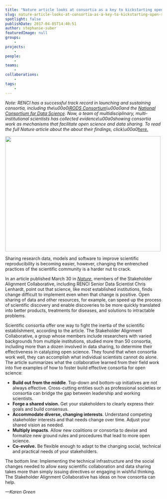 ```yaml
---
title: "Nature article looks at consortia as a key to kickstarting open science"
slug: nature-article-looks-at-consortia-as-a-key-to-kickstarting-open-science
spotlight: false
publishDate: 2017-04-05T14:40:51
author: stephanie-suber
featuredImage: null
groups:
    - 
projects:
    - 
people:
    - 
teams: 
    - 
collaborations:
    - 
tags:
    - 
---
```

<p><em>Note: RENCI has a successful track record in launching and sustaining consortia, including the\u00a0<a href="http://www.irods.org/">iRODS Consortium</a>\u00a0and the <a href="http://www.datascienceconsortium.org/">National Consortium for Data Science</a>. Now, a team of multidisciplinary, multi-institutional scientists has collected evidence\u00a0showing consortia work as mechanisms that facilitate open science and data sharing. To read the full Nature article about the about their findings, click\u00a0<a href="http://www.nature.com/news/five-ways-consortia-can-catalyse-open-science-1.21706">here</a><a href="http://renci.org/wp-content/uploads/2017/04/collaboration.png"  rel="lightbox[roadtrip]">.</a></em></p>
<p><a href="http://renci.org/wp-content/uploads/2017/04/collaboration-image.jpg"  rel="lightbox[roadtrip]"><img class="aligncenter size-full wp-image-16314" src="http://renci.org/wp-content/uploads/2017/04/collaboration-image.jpg" alt="" width="500" height="370" srcset="https://renci.org/wp-content/uploads/2017/04/collaboration-image.jpg 500w, https://renci.org/wp-content/uploads/2017/04/collaboration-image-300x222.jpg 300w" sizes="(max-width: 500px) 100vw, 500px" /></a></p>
<p>Sharing research data, models and software to improve scientific reproducibility is becoming easier, however, changing the entrenched practices of the scientific community is a harder nut to crack.</p>
<p>In an article published March 30 in <a href="http://www.nature.com/"><em>Nature</em></a>, members of the Stakeholder Alignment Collaborative, including RENCI Senior Data Scientist Chris Lenhardt, point out that science, like most established institutions, finds change difficult to implement even when that change is positive. Open sharing of data and other resources, for example, can speed up the process of scientific discovery and enable discoveries to be more quickly translated into better products, treatments for diseases, and solutions to intractable problems.</p>
<p><!--more--></p>
<p>Scientific consortia offer one way to fight the inertia of the scientific establishment, according to the article. The Stakeholder Alignment Collaborative, a group whose members include researchers with varied backgrounds from multiple institutions, studied more than 50 consortia, including more than a dozen involved in data sharing, to determine their effectiveness in catalyzing open science. They found that when consortia work well, they can accomplish what individual scientists cannot do alone. The article summarizes what the collaborative learned from their field work into five examples of how to foster build effective consortia for open science:</p>
<ul>
<li><strong>Build out from the middle</strong>. Top-down and bottom-up initiatives are not always effective. Cross-cutting entities such as professional societies or consortia can bridge the gap between leadership and working scientists.</li>
<li><strong>Forge a shared vision.</strong> Get your stakeholders to clearly express their goals and build consensus.</li>
<li><strong>Accommodate diverse, changing interests</strong>. Understand competing stakeholder interests and that needs change over time. Adjust your shared vision as needed.</li>
<li><strong>Multiply impacts</strong>. Allow new coalitions or consortia to devise and formalize new ground rules and procedures that lead to more open science.</li>
<li><strong>Co-evolve.</strong> Be flexible enough to adapt to the changing social, technical and practical needs of your stakeholders.</li>
</ul>
<p>The bottom line: Implementing the technical infrastructure and the social changes needed to allow easy scientific collaboration and data sharing takes more than simply issuing directives or engaging in wishful thinking. The Stakeholder Alignment Collaborative has ideas on how consortia can help.</p>
<p><em>&mdash;Karen Green</em></p>
<!-- AddThis Advanced Settings generic via filter on the_content --><!-- AddThis Share Buttons generic via filter on the_content -->
